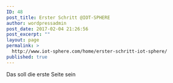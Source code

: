 ```yaml
---
ID: 48
post_title: Erster Schritt @IOT-SPHERE
author: wordpressadmin
post_date: 2017-02-04 21:26:56
post_excerpt: ""
layout: page
permalink: >
  http://www.iot-sphere.com/home/erster-schritt-iot-sphere/
published: true
---
```

Das soll die erste Seite sein